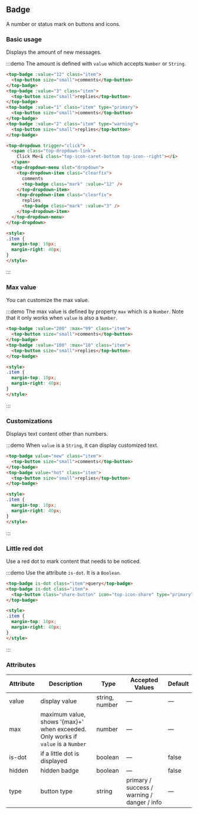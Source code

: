 ## Badge

A number or status mark on buttons and icons.

### Basic usage

Displays the amount of new messages.

:::demo The amount is defined with `value` which accepts `Number` or `String`.

```html
<top-badge :value="12" class="item">
  <top-button size="small">comments</top-button>
</top-badge>
<top-badge :value="3" class="item">
  <top-button size="small">replies</top-button>
</top-badge>
<top-badge :value="1" class="item" type="primary">
  <top-button size="small">comments</top-button>
</top-badge>
<top-badge :value="2" class="item" type="warning">
  <top-button size="small">replies</top-button>
</top-badge>

<top-dropdown trigger="click">
  <span class="top-dropdown-link">
    Click Me<i class="top-icon-caret-bottom top-icon--right"></i>
  </span>
  <top-dropdown-menu slot="dropdown">
    <top-dropdown-item class="clearfix">
      comments
      <top-badge class="mark" :value="12" />
    </top-dropdown-item>
    <top-dropdown-item class="clearfix">
      replies
      <top-badge class="mark" :value="3" />
    </top-dropdown-item>
  </top-dropdown-menu>
</top-dropdown>

<style>
.item {
  margin-top: 10px;
  margin-right: 40px;
}
</style>
```
:::

### Max value

You can customize the max value.

:::demo The max value is defined by property `max` which is a `Number`. Note that it only works when `value` is also a `Number`.

```html
<top-badge :value="200" :max="99" class="item">
  <top-button size="small">comments</top-button>
</top-badge>
<top-badge :value="100" :max="10" class="item">
  <top-button size="small">replies</top-button>
</top-badge>

<style>
.item {
  margin-top: 10px;
  margin-right: 40px;
}
</style>
```
:::

### Customizations

Displays text content other than numbers.

:::demo When `value` is a `String`, it can display customized text.

```html
<top-badge value="new" class="item">
  <top-button size="small">comments</top-button>
</top-badge>
<top-badge value="hot" class="item">
  <top-button size="small">replies</top-button>
</top-badge>

<style>
.item {
  margin-top: 10px;
  margin-right: 40px;
}
</style>
```
:::

### Little red dot

Use a red dot to mark content that needs to be noticed.

:::demo Use the attribute `is-dot`. It is a `Boolean`.

```html
<top-badge is-dot class="item">query</top-badge>
<top-badge is-dot class="item">
  <top-button class="share-button" icon="top-icon-share" type="primary"></top-button>
</top-badge>

<style>
.item {
  margin-top: 10px;
  margin-right: 40px;
}
</style>
```
:::

### Attributes
| Attribute     | Description     | Type            | Accepted Values       | Default |
|-------------  |---------------- |---------------- |---------------------- |-------- |
| value         | display value   | string, number  |          —            |    —    |
| max           |  maximum value, shows '{max}+' when exceeded. Only works if `value` is a `Number`   | number  |         —              |     —    |
| is-dot        | if a little dot is displayed | boolean   |    —           |  false  |
| hidden        | hidden badge    | boolean         |          —            |  false  |
| type          | button type     | string          | primary / success / warning / danger / info |   —  |
